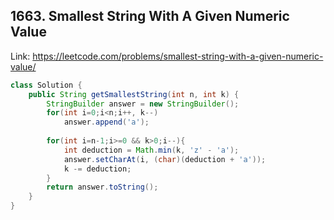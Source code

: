 ## 1663. Smallest String With A Given Numeric Value
Link: https://leetcode.com/problems/smallest-string-with-a-given-numeric-value/

```java
class Solution {
    public String getSmallestString(int n, int k) {
        StringBuilder answer = new StringBuilder();
        for(int i=0;i<n;i++, k--)
            answer.append('a');
        
        for(int i=n-1;i>=0 && k>0;i--){
            int deduction = Math.min(k, 'z' - 'a');
            answer.setCharAt(i, (char)(deduction + 'a'));
            k -= deduction;
        }
        return answer.toString();
    }
}

```